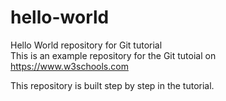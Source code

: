 # hello-world
Hello World repository for Git tutorial  
This is an example repository for the Git tutoial on https://www.w3schools.com  

This repository is built step by step in the tutorial.


```python

```
